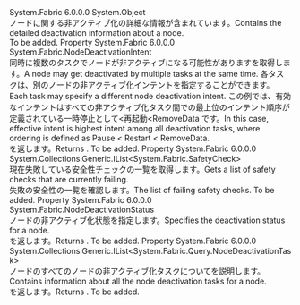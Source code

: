 <Type Name="NodeDeactivationResult" FullName="System.Fabric.Query.NodeDeactivationResult">
  <TypeSignature Language="C#" Value="public sealed class NodeDeactivationResult" />
  <TypeSignature Language="ILAsm" Value=".class public auto ansi sealed beforefieldinit NodeDeactivationResult extends System.Object" />
  <TypeSignature Language="DocId" Value="T:System.Fabric.Query.NodeDeactivationResult" />
  <TypeSignature Language="VB.NET" Value="Public NotInheritable Class NodeDeactivationResult" />
  <TypeSignature Language="F#" Value="type NodeDeactivationResult = class" />
  <AssemblyInfo>
    <AssemblyName>System.Fabric</AssemblyName>
    <AssemblyVersion>6.0.0.0</AssemblyVersion>
  </AssemblyInfo>
  <Base>
    <BaseTypeName>System.Object</BaseTypeName>
  </Base>
  <Interfaces />
  <Docs>
    <summary>
      <para><span data-ttu-id="667ac-101">ノードに関する非アクティブ化の詳細な情報が含まれています。</span><span class="sxs-lookup"><span data-stu-id="667ac-101">Contains the detailed deactivation information about a node.</span></span></para>
    </summary>
    <remarks>To be added.</remarks>
  </Docs>
  <Members>
    <Member MemberName="EffectiveIntent">
      <MemberSignature Language="C#" Value="public System.Fabric.NodeDeactivationIntent EffectiveIntent { get; }" />
      <MemberSignature Language="ILAsm" Value=".property instance valuetype System.Fabric.NodeDeactivationIntent EffectiveIntent" />
      <MemberSignature Language="DocId" Value="P:System.Fabric.Query.NodeDeactivationResult.EffectiveIntent" />
      <MemberSignature Language="VB.NET" Value="Public ReadOnly Property EffectiveIntent As NodeDeactivationIntent" />
      <MemberSignature Language="F#" Value="member this.EffectiveIntent : System.Fabric.NodeDeactivationIntent" Usage="System.Fabric.Query.NodeDeactivationResult.EffectiveIntent" />
      <MemberType>Property</MemberType>
      <AssemblyInfo>
        <AssemblyName>System.Fabric</AssemblyName>
        <AssemblyVersion>6.0.0.0</AssemblyVersion>
      </AssemblyInfo>
      <ReturnValue>
        <ReturnType>System.Fabric.NodeDeactivationIntent</ReturnType>
      </ReturnValue>
      <Docs>
        <summary>
          <para><span data-ttu-id="667ac-102">同時に複数のタスクでノードが非アクティブになる可能性がありますを取得します。</span><span class="sxs-lookup"><span data-stu-id="667ac-102">A node may get deactivated by multiple tasks at the same time.</span></span> <span data-ttu-id="667ac-103">各タスクは、別のノードの非アクティブ化インテントを指定することができます。</span><span class="sxs-lookup"><span data-stu-id="667ac-103">Each task may specify a different node deactivation intent.</span></span> <span data-ttu-id="667ac-104">この例では、有効なインテントはすべての非アクティブ化タスク間での最上位のインテント順序が定義されている一時停止として&lt;再起動&lt;RemoveData です。</span><span class="sxs-lookup"><span data-stu-id="667ac-104">In this case, effective intent is highest intent among all deactivation tasks, where ordering is defined as Pause &lt; Restart &lt; RemoveData.</span></span></para>
        </summary>
        <value>
          <para><span data-ttu-id="667ac-105"><see cref="T:System.Fabric.NodeDeactivationIntent" /> を返します。</span><span class="sxs-lookup"><span data-stu-id="667ac-105">Returns <see cref="T:System.Fabric.NodeDeactivationIntent" />.</span></span></para>
        </value>
        <remarks>To be added.</remarks>
      </Docs>
    </Member>
    <Member MemberName="PendingSafetyChecks">
      <MemberSignature Language="C#" Value="public System.Collections.Generic.IList&lt;System.Fabric.SafetyCheck&gt; PendingSafetyChecks { get; }" />
      <MemberSignature Language="ILAsm" Value=".property instance class System.Collections.Generic.IList`1&lt;class System.Fabric.SafetyCheck&gt; PendingSafetyChecks" />
      <MemberSignature Language="DocId" Value="P:System.Fabric.Query.NodeDeactivationResult.PendingSafetyChecks" />
      <MemberSignature Language="VB.NET" Value="Public ReadOnly Property PendingSafetyChecks As IList(Of SafetyCheck)" />
      <MemberSignature Language="F#" Value="member this.PendingSafetyChecks : System.Collections.Generic.IList&lt;System.Fabric.SafetyCheck&gt;" Usage="System.Fabric.Query.NodeDeactivationResult.PendingSafetyChecks" />
      <MemberType>Property</MemberType>
      <AssemblyInfo>
        <AssemblyName>System.Fabric</AssemblyName>
        <AssemblyVersion>6.0.0.0</AssemblyVersion>
      </AssemblyInfo>
      <ReturnValue>
        <ReturnType>System.Collections.Generic.IList&lt;System.Fabric.SafetyCheck&gt;</ReturnType>
      </ReturnValue>
      <Docs>
        <summary>
          <para>
            <span data-ttu-id="667ac-106">現在失敗している安全性チェックの一覧を取得します。</span><span class="sxs-lookup"><span data-stu-id="667ac-106">Gets a list of safety checks that are currently failing.</span></span>
            </para>
        </summary>
        <value>
          <para><span data-ttu-id="667ac-107">失敗の安全性の一覧を確認します。</span><span class="sxs-lookup"><span data-stu-id="667ac-107">The list of failing safety checks.</span></span></para>
        </value>
        <remarks>To be added.</remarks>
      </Docs>
    </Member>
    <Member MemberName="Status">
      <MemberSignature Language="C#" Value="public System.Fabric.NodeDeactivationStatus Status { get; }" />
      <MemberSignature Language="ILAsm" Value=".property instance valuetype System.Fabric.NodeDeactivationStatus Status" />
      <MemberSignature Language="DocId" Value="P:System.Fabric.Query.NodeDeactivationResult.Status" />
      <MemberSignature Language="VB.NET" Value="Public ReadOnly Property Status As NodeDeactivationStatus" />
      <MemberSignature Language="F#" Value="member this.Status : System.Fabric.NodeDeactivationStatus" Usage="System.Fabric.Query.NodeDeactivationResult.Status" />
      <MemberType>Property</MemberType>
      <AssemblyInfo>
        <AssemblyName>System.Fabric</AssemblyName>
        <AssemblyVersion>6.0.0.0</AssemblyVersion>
      </AssemblyInfo>
      <ReturnValue>
        <ReturnType>System.Fabric.NodeDeactivationStatus</ReturnType>
      </ReturnValue>
      <Docs>
        <summary>
          <para><span data-ttu-id="667ac-108">ノードの非アクティブ化状態を指定します。</span><span class="sxs-lookup"><span data-stu-id="667ac-108">Specifies the deactivation status for a node.</span></span></para>
        </summary>
        <value>
          <para><span data-ttu-id="667ac-109"><see cref="T:System.Fabric.NodeDeactivationStatus" /> を返します。</span><span class="sxs-lookup"><span data-stu-id="667ac-109">Returns <see cref="T:System.Fabric.NodeDeactivationStatus" />.</span></span></para>
        </value>
        <remarks>To be added.</remarks>
      </Docs>
    </Member>
    <Member MemberName="Tasks">
      <MemberSignature Language="C#" Value="public System.Collections.Generic.IList&lt;System.Fabric.Query.NodeDeactivationTask&gt; Tasks { get; }" />
      <MemberSignature Language="ILAsm" Value=".property instance class System.Collections.Generic.IList`1&lt;class System.Fabric.Query.NodeDeactivationTask&gt; Tasks" />
      <MemberSignature Language="DocId" Value="P:System.Fabric.Query.NodeDeactivationResult.Tasks" />
      <MemberSignature Language="VB.NET" Value="Public ReadOnly Property Tasks As IList(Of NodeDeactivationTask)" />
      <MemberSignature Language="F#" Value="member this.Tasks : System.Collections.Generic.IList&lt;System.Fabric.Query.NodeDeactivationTask&gt;" Usage="System.Fabric.Query.NodeDeactivationResult.Tasks" />
      <MemberType>Property</MemberType>
      <AssemblyInfo>
        <AssemblyName>System.Fabric</AssemblyName>
        <AssemblyVersion>6.0.0.0</AssemblyVersion>
      </AssemblyInfo>
      <ReturnValue>
        <ReturnType>System.Collections.Generic.IList&lt;System.Fabric.Query.NodeDeactivationTask&gt;</ReturnType>
      </ReturnValue>
      <Docs>
        <summary>
          <para><span data-ttu-id="667ac-110">ノードのすべてのノードの非アクティブ化タスクについてを説明します。</span><span class="sxs-lookup"><span data-stu-id="667ac-110">Contains information about all the node deactivation tasks for a node.</span></span></para>
        </summary>
        <value>
          <para><span data-ttu-id="667ac-111"><see cref="T:System.Collections.Generic.IList`1" /> を返します。</span><span class="sxs-lookup"><span data-stu-id="667ac-111">Returns <see cref="T:System.Collections.Generic.IList`1" />.</span></span></para>
        </value>
        <remarks>To be added.</remarks>
      </Docs>
    </Member>
  </Members>
</Type>
